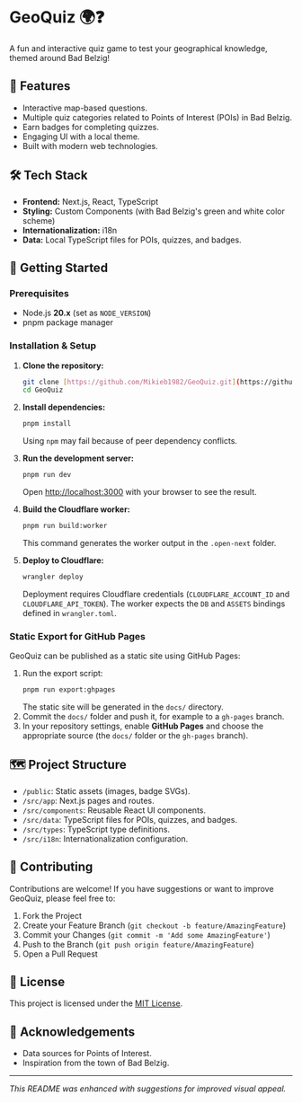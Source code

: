  # GeoQuiz 🌍❓

A fun and interactive quiz game to test your geographical knowledge, themed around Bad Belzig!

## 🌟 Features

* Interactive map-based questions.
* Multiple quiz categories related to Points of Interest (POIs) in Bad Belzig.
* Earn badges for completing quizzes.
* Engaging UI with a local theme.
* Built with modern web technologies.

## 🛠️ Tech Stack

* **Frontend:** Next.js, React, TypeScript
* **Styling:** Custom Components (with Bad Belzig's green and white color scheme)
* **Internationalization:** i18n
* **Data:** Local TypeScript files for POIs, quizzes, and badges.

## 🚀 Getting Started

### Prerequisites

* Node.js **20.x** (set as `NODE_VERSION`)
* pnpm package manager

### Installation & Setup

1.  **Clone the repository:**
    ```bash
    git clone [https://github.com/Mikieb1982/GeoQuiz.git](https://github.com/Mikieb1982/GeoQuiz.git)
    cd GeoQuiz
    ```

2.  **Install dependencies:**
    ```bash
    pnpm install
    ```
    Using `npm` may fail because of peer dependency conflicts.

3.  **Run the development server:**
    ```bash
    pnpm run dev
    ```
    Open [http://localhost:3000](http://localhost:3000) with your browser to see the result.

4.  **Build the Cloudflare worker:**
    ```bash
    pnpm run build:worker
    ```
    This command generates the worker output in the `.open-next` folder.

5.  **Deploy to Cloudflare:**
    ```bash
    wrangler deploy
    ```
    Deployment requires Cloudflare credentials (`CLOUDFLARE_ACCOUNT_ID` and `CLOUDFLARE_API_TOKEN`).
    The worker expects the `DB` and `ASSETS` bindings defined in `wrangler.toml`.

### Static Export for GitHub Pages

GeoQuiz can be published as a static site using GitHub Pages:

1. Run the export script:
   ```bash
   pnpm run export:ghpages
   ```
   The static site will be generated in the `docs/` directory.
2. Commit the `docs/` folder and push it, for example to a `gh-pages` branch.
3. In your repository settings, enable **GitHub Pages** and choose the
   appropriate source (the `docs/` folder or the `gh-pages` branch).

## 🗺️ Project Structure

* `/public`: Static assets (images, badge SVGs).
* `/src/app`: Next.js pages and routes.
* `/src/components`: Reusable React UI components.
* `/src/data`: TypeScript files for POIs, quizzes, and badges.
* `/src/types`: TypeScript type definitions.
* `/src/i18n`: Internationalization configuration.

## 🤝 Contributing

Contributions are welcome! If you have suggestions or want to improve GeoQuiz,
please feel free to:

1.  Fork the Project
2.  Create your Feature Branch (`git checkout -b feature/AmazingFeature`)
3.  Commit your Changes (`git commit -m 'Add some AmazingFeature'`)
4.  Push to the Branch (`git push origin feature/AmazingFeature`)
5.  Open a Pull Request

## 📜 License

This project is licensed under the [MIT License](LICENSE).

## 🙏 Acknowledgements

* Data sources for Points of Interest.
* Inspiration from the town of Bad Belzig.

---

*This README was enhanced with suggestions for improved visual appeal.*
